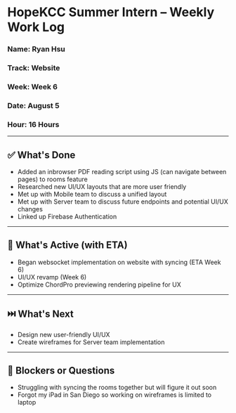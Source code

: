 # HopeKCC Summer Intern – Weekly Work Log

### Name: Ryan Hsu
### Track: Website
### Week: Week 6
### Date: August 5
### Hour: 16 Hours

---

## ✅ What's Done
- Added an inbrowser PDF reading script using JS (can navigate between pages) to rooms feature
- Researched new UI/UX layouts that are more user friendly
- Met up with Mobile team to discuss a unified layout
- Met up with Server team to discuss future endpoints and potential UI/UX changes
- Linked up Firebase Authentication

---

## 🔄 What's Active (with ETA)
- Began websocket implementation on website with syncing (ETA Week 6)
- UI/UX revamp (Week 6)
- Optimize ChordPro previewing rendering pipeline for UX

---

## ⏭️ What's Next
- Design new user-friendly UI/UX
- Create wireframes for Server team implementation

---

## 🛑 Blockers or Questions
- Struggling with syncing the rooms together but will figure it out soon
- Forgot my iPad in San Diego so working on wireframes is limited to laptop



